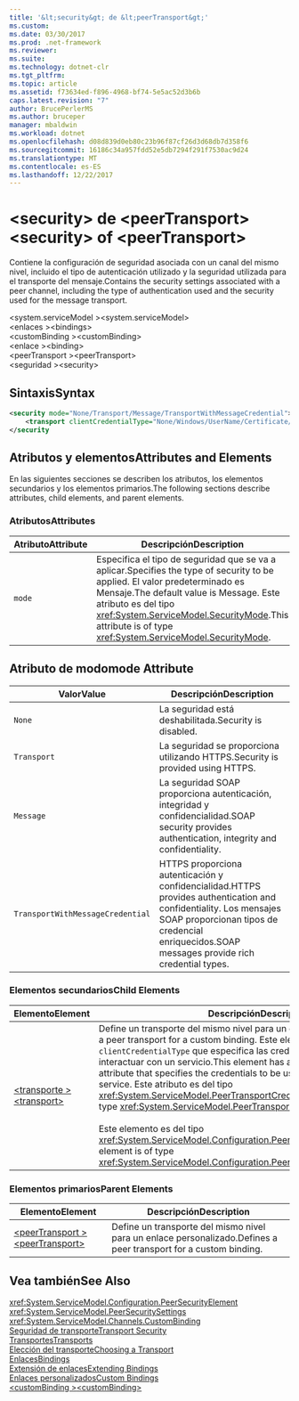 ```yaml
---
title: '&lt;security&gt; de &lt;peerTransport&gt;'
ms.custom: 
ms.date: 03/30/2017
ms.prod: .net-framework
ms.reviewer: 
ms.suite: 
ms.technology: dotnet-clr
ms.tgt_pltfrm: 
ms.topic: article
ms.assetid: f73634ed-f896-4968-bf74-5e5ac52d3b6b
caps.latest.revision: "7"
author: BrucePerlerMS
ms.author: bruceper
manager: mbaldwin
ms.workload: dotnet
ms.openlocfilehash: d08d839d0eb80c23b96f87cf26d3d68db7d358f6
ms.sourcegitcommit: 16186c34a957fdd52e5db7294f291f7530ac9d24
ms.translationtype: MT
ms.contentlocale: es-ES
ms.lasthandoff: 12/22/2017
---
```

# <a name="ltsecuritygt-of-ltpeertransportgt"></a><span data-ttu-id="25308-102">&lt;security&gt; de &lt;peerTransport&gt;</span><span class="sxs-lookup"><span data-stu-id="25308-102">&lt;security&gt; of &lt;peerTransport&gt;</span></span>
<span data-ttu-id="25308-103">Contiene la configuración de seguridad asociada con un canal del mismo nivel, incluido el tipo de autenticación utilizado y la seguridad utilizada para el transporte del mensaje.</span><span class="sxs-lookup"><span data-stu-id="25308-103">Contains the security settings associated with a peer channel, including the type of authentication used and the security used for the message transport.</span></span>  
  
 <span data-ttu-id="25308-104">\<system.serviceModel ></span><span class="sxs-lookup"><span data-stu-id="25308-104">\<system.serviceModel></span></span>  
<span data-ttu-id="25308-105">\<enlaces ></span><span class="sxs-lookup"><span data-stu-id="25308-105">\<bindings></span></span>  
<span data-ttu-id="25308-106">\<customBinding ></span><span class="sxs-lookup"><span data-stu-id="25308-106">\<customBinding></span></span>  
<span data-ttu-id="25308-107">\<enlace ></span><span class="sxs-lookup"><span data-stu-id="25308-107">\<binding></span></span>  
<span data-ttu-id="25308-108">\<peerTransport ></span><span class="sxs-lookup"><span data-stu-id="25308-108">\<peerTransport></span></span>  
<span data-ttu-id="25308-109">\<seguridad ></span><span class="sxs-lookup"><span data-stu-id="25308-109">\<security></span></span>  
  
## <a name="syntax"></a><span data-ttu-id="25308-110">Sintaxis</span><span class="sxs-lookup"><span data-stu-id="25308-110">Syntax</span></span>  
  
```xml  
<security mode="None/Transport/Message/TransportWithMessageCredential">  
    <transport clientCredentialType="None/Windows/UserName/Certificate/CardSpace" />  
</security  
```  
  
## <a name="attributes-and-elements"></a><span data-ttu-id="25308-111">Atributos y elementos</span><span class="sxs-lookup"><span data-stu-id="25308-111">Attributes and Elements</span></span>  
 <span data-ttu-id="25308-112">En las siguientes secciones se describen los atributos, los elementos secundarios y los elementos primarios.</span><span class="sxs-lookup"><span data-stu-id="25308-112">The following sections describe attributes, child elements, and parent elements.</span></span>  
  
### <a name="attributes"></a><span data-ttu-id="25308-113">Atributos</span><span class="sxs-lookup"><span data-stu-id="25308-113">Attributes</span></span>  
  
|<span data-ttu-id="25308-114">Atributo</span><span class="sxs-lookup"><span data-stu-id="25308-114">Attribute</span></span>|<span data-ttu-id="25308-115">Descripción</span><span class="sxs-lookup"><span data-stu-id="25308-115">Description</span></span>|  
|---------------|-----------------|  
|`mode`|<span data-ttu-id="25308-116">Especifica el tipo de seguridad que se va a aplicar.</span><span class="sxs-lookup"><span data-stu-id="25308-116">Specifies the type of security to be applied.</span></span> <span data-ttu-id="25308-117">El valor predeterminado es Mensaje.</span><span class="sxs-lookup"><span data-stu-id="25308-117">The default value is Message.</span></span> <span data-ttu-id="25308-118">Este atributo es del tipo <xref:System.ServiceModel.SecurityMode>.</span><span class="sxs-lookup"><span data-stu-id="25308-118">This attribute is of type <xref:System.ServiceModel.SecurityMode>.</span></span>|  
  
## <a name="mode-attribute"></a><span data-ttu-id="25308-119">Atributo de modo</span><span class="sxs-lookup"><span data-stu-id="25308-119">mode Attribute</span></span>  
  
|<span data-ttu-id="25308-120">Valor</span><span class="sxs-lookup"><span data-stu-id="25308-120">Value</span></span>|<span data-ttu-id="25308-121">Descripción</span><span class="sxs-lookup"><span data-stu-id="25308-121">Description</span></span>|  
|-----------|-----------------|  
|`None`|<span data-ttu-id="25308-122">La seguridad está deshabilitada.</span><span class="sxs-lookup"><span data-stu-id="25308-122">Security is disabled.</span></span>|  
|`Transport`|<span data-ttu-id="25308-123">La seguridad se proporciona utilizando HTTPS.</span><span class="sxs-lookup"><span data-stu-id="25308-123">Security is provided using HTTPS.</span></span>|  
|`Message`|<span data-ttu-id="25308-124">La seguridad SOAP proporciona autenticación, integridad y confidencialidad.</span><span class="sxs-lookup"><span data-stu-id="25308-124">SOAP security provides authentication, integrity and confidentiality.</span></span>|  
|`TransportWithMessageCredential`|<span data-ttu-id="25308-125">HTTPS proporciona autenticación y confidencialidad.</span><span class="sxs-lookup"><span data-stu-id="25308-125">HTTPS provides authentication and confidentiality.</span></span> <span data-ttu-id="25308-126">Los mensajes SOAP proporcionan tipos de credencial enriquecidos.</span><span class="sxs-lookup"><span data-stu-id="25308-126">SOAP messages provide rich credential types.</span></span>|  
  
### <a name="child-elements"></a><span data-ttu-id="25308-127">Elementos secundarios</span><span class="sxs-lookup"><span data-stu-id="25308-127">Child Elements</span></span>  
  
|<span data-ttu-id="25308-128">Elemento</span><span class="sxs-lookup"><span data-stu-id="25308-128">Element</span></span>|<span data-ttu-id="25308-129">Descripción</span><span class="sxs-lookup"><span data-stu-id="25308-129">Description</span></span>|  
|-------------|-----------------|  
|[<span data-ttu-id="25308-130">\<transporte ></span><span class="sxs-lookup"><span data-stu-id="25308-130">\<transport></span></span>](../../../../../docs/framework/configure-apps/file-schema/wcf/transport-of-peertransport.md)|<span data-ttu-id="25308-131">Define un transporte del mismo nivel para un enlace personalizado.</span><span class="sxs-lookup"><span data-stu-id="25308-131">Defines a peer transport for a custom binding.</span></span> <span data-ttu-id="25308-132">Este elemento tiene un atributo `clientCredentialType` que especifica las credenciales que se van a usar al interactuar con un servicio.</span><span class="sxs-lookup"><span data-stu-id="25308-132">This element has a `clientCredentialType` attribute that specifies the credentials to be used when interacting with a service.</span></span> <span data-ttu-id="25308-133">Este atributo es del tipo <xref:System.ServiceModel.PeerTransportCredentialType>.</span><span class="sxs-lookup"><span data-stu-id="25308-133">This attribute is of type <xref:System.ServiceModel.PeerTransportCredentialType>.</span></span><br /><br /> <span data-ttu-id="25308-134">Este elemento es del tipo <xref:System.ServiceModel.Configuration.PeerTransportSecurityElement>.</span><span class="sxs-lookup"><span data-stu-id="25308-134">This element is of type <xref:System.ServiceModel.Configuration.PeerTransportSecurityElement>.</span></span>|  
  
### <a name="parent-elements"></a><span data-ttu-id="25308-135">Elementos primarios</span><span class="sxs-lookup"><span data-stu-id="25308-135">Parent Elements</span></span>  
  
|<span data-ttu-id="25308-136">Elemento</span><span class="sxs-lookup"><span data-stu-id="25308-136">Element</span></span>|<span data-ttu-id="25308-137">Descripción</span><span class="sxs-lookup"><span data-stu-id="25308-137">Description</span></span>|  
|-------------|-----------------|  
|[<span data-ttu-id="25308-138">\<peerTransport ></span><span class="sxs-lookup"><span data-stu-id="25308-138">\<peerTransport></span></span>](../../../../../docs/framework/configure-apps/file-schema/wcf/peertransport.md)|<span data-ttu-id="25308-139">Define un transporte del mismo nivel para un enlace personalizado.</span><span class="sxs-lookup"><span data-stu-id="25308-139">Defines a peer transport for a custom binding.</span></span>|  
  
## <a name="see-also"></a><span data-ttu-id="25308-140">Vea también</span><span class="sxs-lookup"><span data-stu-id="25308-140">See Also</span></span>  
 <xref:System.ServiceModel.Configuration.PeerSecurityElement>  
 <xref:System.ServiceModel.PeerSecuritySettings>  
 <xref:System.ServiceModel.Channels.CustomBinding>  
 [<span data-ttu-id="25308-141">Seguridad de transporte</span><span class="sxs-lookup"><span data-stu-id="25308-141">Transport Security</span></span>](../../../../../docs/framework/wcf/feature-details/transport-security.md)  
 [<span data-ttu-id="25308-142">Transportes</span><span class="sxs-lookup"><span data-stu-id="25308-142">Transports</span></span>](../../../../../docs/framework/wcf/feature-details/transports.md)  
 [<span data-ttu-id="25308-143">Elección del transporte</span><span class="sxs-lookup"><span data-stu-id="25308-143">Choosing a Transport</span></span>](../../../../../docs/framework/wcf/feature-details/choosing-a-transport.md)  
 [<span data-ttu-id="25308-144">Enlaces</span><span class="sxs-lookup"><span data-stu-id="25308-144">Bindings</span></span>](../../../../../docs/framework/wcf/bindings.md)  
 [<span data-ttu-id="25308-145">Extensión de enlaces</span><span class="sxs-lookup"><span data-stu-id="25308-145">Extending Bindings</span></span>](../../../../../docs/framework/wcf/extending/extending-bindings.md)  
 [<span data-ttu-id="25308-146">Enlaces personalizados</span><span class="sxs-lookup"><span data-stu-id="25308-146">Custom Bindings</span></span>](../../../../../docs/framework/wcf/extending/custom-bindings.md)  
 [<span data-ttu-id="25308-147">\<customBinding ></span><span class="sxs-lookup"><span data-stu-id="25308-147">\<customBinding></span></span>](../../../../../docs/framework/configure-apps/file-schema/wcf/custombinding.md)
